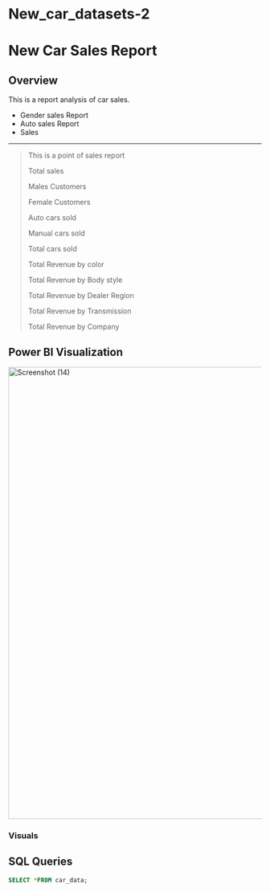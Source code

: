 # New_car_datasets-2

# New Car Sales Report

## Overview

This is a report analysis of car sales.
+ Gender sales Report
+ Auto sales Report
+ Sales
---

> This is a point of sales report
>
> Total sales
>
> Males Customers
>
> Female Customers
>
> Auto cars sold
>
> Manual cars sold
>
> Total cars sold
>
> Total Revenue by color
>
> Total Revenue by Body style
>
> Total Revenue by Dealer Region
>
> Total Revenue by Transmission
>
> Total Revenue by Company


## Power BI Visualization



<img width="1600" height="900" alt="Screenshot (14)" src="https://github.com/user-attachments/assets/beb952ab-df03-48c4-aacf-def9bb5ddeee" />

### Visuals

## SQL Queries
```sql
SELECT *FROM car_data;

